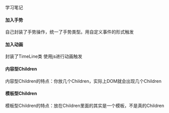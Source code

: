 学习笔记

#### 加入手势

自己封装了手势操作，统一了手势类型。用自定义事件的形式触发

#### 加入动画

封装了TimeLine类 使用js进行动画触发

#### 内容型Children

内容型Children的特点：你放几个Children，实际上DOM就会出现几个Children

####  模板型Children

模板型Children的特点：放在Children里面的其实是一个模板，不是真的Children